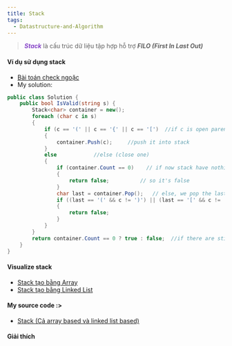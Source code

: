 ```yaml
---
title: Stack
tags:
  - Datastructure-and-Algorithm
---
```

>***<span style="color:rgb(135, 70, 200)">Stack***</span> là cấu trúc dữ liệu tập hợp hỗ trợ ***FILO (First In Last Out)***

#### Ví dụ sử dụng stack
- [Bài toán check ngoặc](https://leetcode.com/problems/valid-parentheses/description/)
- My solution:
``` c#
public class Solution {
    public bool IsValid(string s) {
        Stack<char> container = new();
        foreach (char c in s)
        {
            if (c == '(' || c == '{' || c == '[')  //if c is open parenthesis
            {
                container.Push(c);     //push it into stack
            }
            else            //else (close one)
            {
                if (container.Count == 0)    // if now stack have nothing (even its closing one)
                {
                    return false;          // so it's false
                }
                char last = container.Pop();   // else, we pop the last one
                if ((last == '(' && c != ')') || (last == '[' && c != ']') || (last == '{' && c != '}'))    //compare!!
                {
                    return false;
                }
            }
        }
        return container.Count == 0 ? true : false;  //if there are still parentheses havent been closed, it false, true other wise
    }
}
```
#### Visualize stack
- [Stack tạo bằng Array](https://www.cs.usfca.edu/~galles/visualization/StackArray.html)
- [Stack tạo bằng Linked List](https://www.cs.usfca.edu/~galles/visualization/StackLL.html)
#### My source code :>
- [Stack (Cả array based và linked list based)](https://github.com/HoangDucHiep/Coursera---Data-Structures-and-Algorithms-Specialization/tree/main/Data_Structures/data_structure_implementations/stack_queue_deque/c_sharp/Stack)
#### Giải thích
